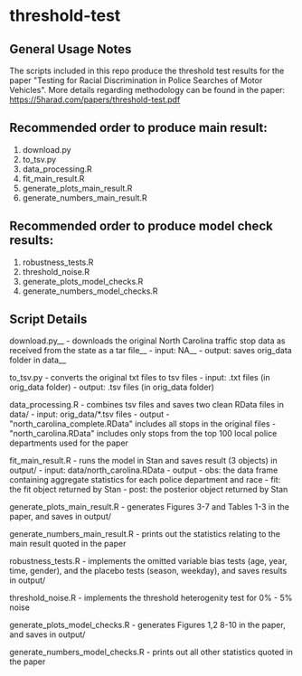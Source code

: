 # threshold-test

General Usage Notes
-------------------
The scripts included in this repo produce the threshold test results for the paper "Testing for Racial Discrimination in Police Searches of Motor Vehicles". 
More details regarding methodology can be found in the paper: https://5harad.com/papers/threshold-test.pdf


Recommended order to produce main result:
-----------------------------------------
1. download.py
2. to_tsv.py
3. data_processing.R
4. fit_main_result.R
5. generate_plots_main_result.R
6. generate_numbers_main_result.R


Recommended order to produce model check results:
-------------------------------------------------
1. robustness_tests.R
2. threshold_noise.R
3. generate_plots_model_checks.R
4. generate_numbers_model_checks.R



Script Details
--------------

download.py__
	- downloads the original North Carolina traffic stop data as received from the state as a tar file__
	- input: NA__
	- output: saves orig_data folder in data__

to_tsv.py
	- converts the original txt files to tsv files
	- input: .txt files (in orig_data folder)
	- output: .tsv files (in orig_data folder)

data_processing.R
	- combines tsv files and saves two clean RData files in data/
	- input: orig_data/*.tsv files
	- output 
		- "north_carolina_complete.RData" includes all stops in the original files 
		- "north_carolina.RData" includes only stops from the top 100 local police departments used for the paper 

fit_main_result.R
	- runs the model in Stan and saves result (3 objects) in output/
	- input: data/north_carolina.RData
	- output
		- obs: the data frame containing aggregate statistics for each police department and race
		- fit: the fit object returned by Stan
		- post: the posterior object returned by Stan

generate_plots_main_result.R
	- generates Figures 3-7 and Tables 1-3 in the paper, and saves in output/

generate_numbers_main_result.R
	- prints out the statistics relating to the main result quoted in the paper

robustness_tests.R
	- implements the omitted variable bias tests (age, year, time, gender), and the placebo tests (season, weekday), and saves results in output/

threshold_noise.R
	- implements the threshold heterogenity test for 0% - 5% noise

generate_plots_model_checks.R
	- generates Figures 1,2 8-10 in the paper, and saves in output/

generate_numbers_model_checks.R
	- prints out all other statistics quoted in the paper


